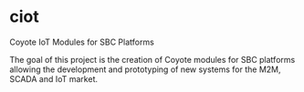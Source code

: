 # ciot
Coyote IoT Modules for SBC Platforms

The goal of this project is the creation of Coyote modules for SBC platforms allowing the development and prototyping of new systems for the M2M, SCADA and IoT market.

